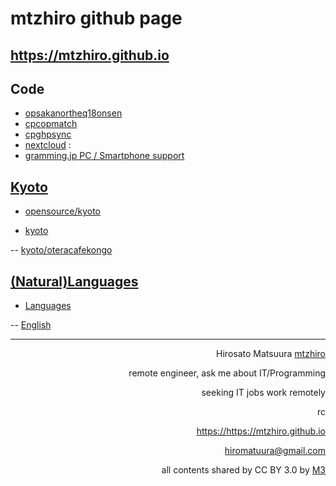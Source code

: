 # mtzhiro github page
## <a href="https://mtzhiro.github.io">https://mtzhiro.github.io</a>

## Code

- <a href="https://github.com/mtzhiro/opsakanortheq18onsen">opsakanortheq18onsen</a>
- <a href="https://github.com/mtzhiro/cpcopmatch">cpcopmatch</a>
- <a href="https://mtzhiro.github.io/cpghpsync">cpghpsync</a>
- <a href="https://mtzhiro.github.io/nextcloud">nextcloud</a>
:
- <a href="https://mtzhiro.github.io/digital/support_gramming">gramming.jp PC / Smartphone support</a>

## <a href="https://mtzhiro.github.io/kyoto">Kyoto</a>

- <a href="https://mtzhiro.github.io/opensource/kyoto">opensource/kyoto</a>

- <a href="https://mtzhiro.github.io/kyoto">kyoto</a>

-- <a href="https://mtzhiro.github.io/kyoto/oteracafekongo">kyoto/oteracafekongo</a>

## <a href="https://mtzhiro.github.io/naturallanguage">(Natural)Languages</a>

- <a href="https://mtzhiro.github.io/naturallanguage">Languages</a>

-- <a href="https://mtzhiro.github.io/naturallanguage/english">English</a>



<hr />

<div style="text-align: right;">

Hirosato Matsuura <a href="https://github.com/mtzhiro">mtzhiro</a>

remote engineer, ask me about IT/Programming

seeking IT jobs work remotely

rc

<a href="https://mtzhiro.github.io">https://https://mtzhiro.github.io</a>

<a href="hmailto:hiromatuura@gmail.com">hiromatuura@gmail.com</a>

all contents shared by CC BY 3.0 by <a href="http://caesalpina.com/m3">M3</a>
</div>

